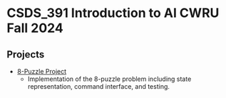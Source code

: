 # CSDS_391 Introduction to AI CWRU Fall 2024

## Projects

- [8-Puzzle Project](./8_Puzzle/README.md)
  - Implementation of the 8-puzzle problem including state representation, command interface, and testing.
